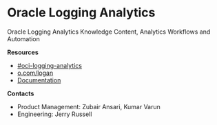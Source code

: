 # Oracle Logging Analytics

Oracle Logging Analytics Knowledge Content, Analytics Workflows and Automation

**Resources**


- [#oci-logging-analytics](https://corparch-core-srv.slack.com/archives/CJ2QTBWCF)
- [o.com\/logan](https://www.oracle.com/manageability/logging-analytics/)
- [Documentation](https://docs.oracle.com/en-us/iaas/logging-analytics/index.html)

**Contacts**
- Product Management: Zubair Ansari, Kumar Varun
- Engineering: Jerry Russell
